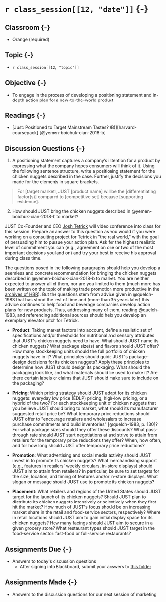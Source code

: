 # `r class_session[[12, "date"]]` {-}

## Classroom {-}

- Orange (required)

## Topic {-}

- `r class_session[[12, "topic"]]`

## Objective {-}

- To engage in the process of developing a positioning statement and in-depth
action plan for a new-to-the-world product

## Readings {-}

- [Just: Positioned to Target Mainstream Tastes? (B)][harvard-coursepack]
[@yemen-boichuk-cian-2018-b]

## Discussion Questions {-}

1. A positioning statement captures a company’s intention for a product by
expressing what the company hopes consumers will think of it. Using the
following sentence structure, write a positioning statement for the chicken
nuggets described in the case. Further, justify the decisions you made for the
elements in square brackets.

> For [target market], JUST [product name] will be the [differentiating
factor(s)] compared to [competitive set] because [supporting evidence].

2. How should JUST bring the chicken nuggets described in 
@yemen-boichuk-cian-2018-b to market?

JUST Co-Founder and CEO [Josh Tetrick][] will video conference into class for
this session. Prepare an answer to this question as you would if you were
working on a consulting project for Tetrick in "the real world," with the goal
of persuading him to pursue your action plan. Ask for the highest realistic
level of commitment you can (e.g., agreement on one or two of the most important
decisions you land on) and try your best to receive his approval during class
time.

The questions posed in the following paragraphs should help you develop a
seemless and concrete recommendation for bringing the chicken nuggets described
in @yemen-boichuk-cian-2018-b to market. You are neither expected to answer all
of them, nor are you limited to them (much more has been written on the topic of
making trade promotion more productive in the [archives of HBR][HBR]). But the
questions stem from advice given in @quelch-1983 that has stood the test of time
and (more than 35 years later) this advice continues to help food and beverage
companies develop action plans for new products. Thus, addressing many of them,
reading @quelch-1983, and referencing additional sources should help you develop
an exemplary elevator pitch for Tetrick.
    
- **Product**: Taking market factors into account, define a realistic set of
specifications and/or thresholds for nutritional and sensory attributes that
JUST's chicken nuggets need to have. What should JUST name its chicken nuggets?
What package size(s) and flavors should JUST offer? How many stockkeeping units
should the full portfolio of chicken nuggets have in it? What principles should
guide JUST's package-design decisions for its chicken nuggets? Apply these
principles to determine how JUST should design its packaging. What should the
packaging look like, and what materials should be used to make it? Are there
certain labels or claims that JUST should make sure to include on the packaging?

- **Pricing**: Which pricing strategy should JUST adopt for its chicken nuggets:
everyday low price (EDLP) pricing, high-low pricing, or a hybrid of the two? For
each stockkeeping unit of chicken nuggets that you believe JUST should bring to
market, what should its manufacturer suggested retail price be? What temporary
price reductions should JUST offer to "encourage retailers and wholesalers to
increase purchase commitments and build inventories" [@quelch-1983, p. 130]? For
what package sizes should they offer these discounts? What pass-through rate
should JUST start negotiations at and strive to attain from retailers for the
temporary price reductions they offer? When, how often, and for how long should
JUST offer temporary price reductions?

- **Promotion**: What advertising and social media activity should JUST invest
in to promote its chicken nuggets? What merchandising support (e.g., features in
retailers' weekly circulars, in-store displays) should JUST aim to attain from
retailers? In particular, be sure to set targets for the size, location, and
timing of features and/or in-store displays. What slogan or message should JUST
use to promote its chicken nuggets?

- **Placement**: What retailers and regions of the United States should JUST
target for the launch of its chicken nuggets? Should JUST plan to distribute its
chicken nuggets intensively or selectively when they first hit the market? How
much of JUST's focus should be on increasing market share in the retail and
food-service sectors, respectively? Where in retail locations should JUST aim to
gain initial display space for its chicken nuggets? How many facings should JUST
aim to secure in a given grocery store? What restaurant types should JUST target
in the food-service sector: fast-food or full-service restaurants?

## Assignments Due {-}

- Answers to today's discussion questions
    - After signing into Blackboard, submit your answers to [this
    folder][discussion-questions-submission-12]

## Assignments Made {-}

- Answers to the discussion questions for our next session of marketing

[discussion-questions-submission-12]: https://blackboard.comm.virginia.edu/webapps/assignment/uploadAssignment?course_id=_3248_1&content_id=_171764_1
[HBR]: http://re5qy4sb7x.search.serialssolutions.com/log?L=RE5QY4SB7X&D=EBU&J=HARVBUSREV&P=EJP&PT=EZProxy&H=fce003a731&U=http%3A%2F%2Fproxy01.its.virginia.edu%2Flogin%3Furl%3Dhttps%3A%2F%2Fsearch.ebscohost.com%2Fdirect.asp%3Fdb%3Dbth%26jid%3DHBR%26scope%3Dsite
[harvard-course-pack]: https://hbsp.harvard.edu/coursepacks/747628
[josh tetrick]: https://www.linkedin.com/in/joshtetrick/